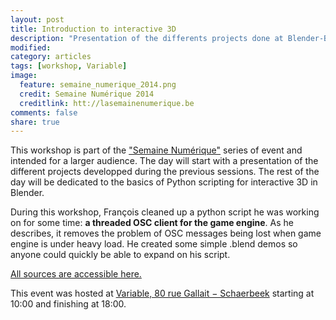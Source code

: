 ```yaml
---
layout: post
title: Introduction to interactive 3D
description: "Presentation of the differents projects done at Blender-Brussels + introduction to the basics of python programming"
modified: 
category: articles
tags: [workshop, Variable]
image:
  feature: semaine_numerique_2014.png
  credit: Semaine Numérique 2014
  creditlink: htt://lasemainenumerique.be
comments: false
share: true
---
```


This workshop is part of the ["Semaine Numérique"](http://lasemainenumerique.be/Introduction-a-la-3D-interactive) series of event and intended for a larger audience. The day will start with a presentation of the different projects developped during the previous sessions. The rest of the day will be dedicated to the basics of Python scripting for interactive 3D in Blender.

During this workshop, François cleaned up a python script he was working on for some time: **a threaded OSC client for the game engine**. As he describes, it removes the problem of OSC messages being lost when game engine is under heavy load. He created some simple .blend demos so anyone could quickly be able to expand on his script.

[All sources are accessible here.](https://github.com/Blender-Brussels/bpy-bge-library/tree/master/scripts/bge/osc)

This event was hosted at [Variable, 80 rue Gallait − Schaerbeek](https://www.openstreetmap.org/way/60317745#map=19/50.86677/4.36900) starting at 10:00 and finishing at 18:00.

